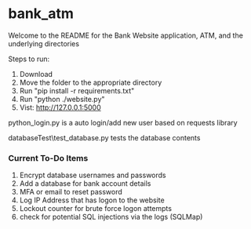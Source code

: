 # bank_atm
Welcome to the README for the Bank Website application, ATM, and the underlying directories

Steps to run: 

1. Download
2. Move the folder to the appropriate directory
3. Run "pip install -r requirements.txt"
4. Run "python ./website.py"
5. Vist: http://127.0.0.1:5000

python_login.py is a auto login/add new user based on requests library 

databaseTest\test_database.py tests the database contents

### Current To-Do Items ###
1. Encrypt database usernames and passwords
2. Add a database for bank account details
3. MFA or email to reset password
4. Log IP Address that has logon to the website
5. Lockout counter for brute force logon attempts
6. check for potential SQL injections via the logs (SQLMap)